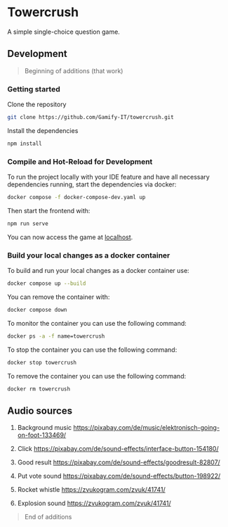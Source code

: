 # Towercrush

A simple single-choice question game.

## Development
> Beginning of additions (that work)
### Getting started

Clone the repository
```sh
git clone https://github.com/Gamify-IT/towercrush.git
```

Install the dependencies
```sh
npm install
```

### Compile and Hot-Reload for Development
To run the project locally with your IDE feature and have all necessary dependencies running,
start the dependencies via docker:
```sh
docker compose -f docker-compose-dev.yaml up
```
Then start the frontend with:
```sh
npm run serve
```
You can now access the game at [localhost](http://localhost).

### Build your local changes as a docker container
To build and run your local changes as a docker container use:
```sh
docker compose up --build
```
You can remove the container with:

```sh
docker compose down
```


To monitor the container you can use the following command:
```sh
docker ps -a -f name=towercrush
```
To stop the container you can use the following command:
```sh
docker stop towercrush
```
To remove the container you can use the following command:
```sh
docker rm towercrush
```

## Audio sources

1.	Background music
https://pixabay.com/de/music/elektronisch-going-on-foot-133469/

2.	Click
https://pixabay.com/de/sound-effects/interface-button-154180/

3.	Good result
https://pixabay.com/de/sound-effects/goodresult-82807/

4.	Put vote sound
https://pixabay.com/de/sound-effects/button-198922/

5.	Rocket whistle
https://zvukogram.com/zvuk/41741/

6.	Explosion sound
https://zvukogram.com/zvuk/41741/

> End of additions
